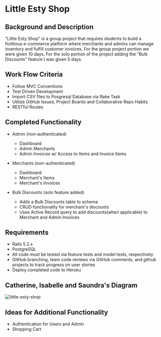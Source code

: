 # Little Esty Shop

## Background and Description

"Little Esty Shop" is a group project that requires students to build a fictitious e-commerce platform where merchants and admins can manage inventory and fulfill customer invoices. For the group project portion we were given 10 days. For the solo portion of the project adding the "Bulk Discounts" feature I was given 5 days.

## Work Flow Criteria

- Follow MVC Conventions
- Test Driven Development
- Import CSV files to Posgresql Database via Rake Task
- Utilize GitHub Issues, Project Boards and Collaborative Repo Habits
- RESTful Routes

## Completed Functionality

- Admin (non-authenticated)
  - Dashboard
  - Admin Merchants
  - Admin Invoices w/ Access to Items and Invoice Items

- Merchants (non-authenticated)
  - Dashboard
  - Merchant's Items
  - Merchant's Invoices
  
- Bulk Discounts (solo feature added)
  - Adds a Bulk Discounts table to schema
  - CRUD functionality for merchant's discounts
  - Uses Active Record query to add discounts(when applicable) to Merchant and Admin Invoices

## Requirements

- Rails 5.2.x
- PostgreSQL
- All code must be tested via feature tests and model tests, respectively
- GitHub branching, team code reviews via GitHub comments, and github projects to track progress on user stories
- Deploy completed code to Heroku

## Catherine, Isabelle and Saundra's Diagram

<img src="https://i.ibb.co/Kq0PyCj/Screen-Shot-2021-01-12-at-6-52-19-PM.png" alt="little-esty-shop">

## Ideas for Additional Functionality

- Authentication for Users and Admin 
- Shopping Cart
